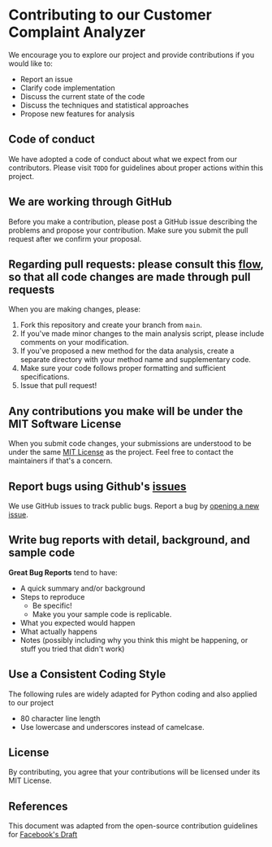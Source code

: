 # Contributing to our Customer Complaint Analyzer

We encourage you to explore our project and provide contributions if you would like to:

- Report an issue
- Clarify code implementation
- Discuss the current state of the code
- Discuss the techniques and statistical approaches
- Propose new features for analysis

## Code of conduct

We have adopted a code of conduct about what we expect from our contributors. Please visit `TODO` for guidelines about proper actions within this project.

## We are working through GitHub

Before you make a contribution, please post a GitHub issue describing the problems and propose your contribution. Make sure you submit the pull request after we confirm your proposal.

## Regarding pull requests: please consult this [flow](https://guides.github.com/introduction/flow/index.html), so that all code changes are made through pull requests

When you are making changes, please:

1. Fork this repository and create your branch from `main`.
2. If you've made minor changes to the main analysis script, please include comments on your modification.
3. If you've proposed a new method for the data analysis, create a separate directory with your method name and supplementary code.
4. Make sure your code follows proper formatting and sufficient specifications.
5. Issue that pull request!

## Any contributions you make will be under the MIT Software License

When you submit code changes, your submissions are understood to be under the same [MIT License](http://choosealicense.com/licenses/mit/) as the project. Feel free to contact the maintainers if that's a concern.

## Report bugs using Github's [issues](https://github.com/UBC-MDS/customer_complaint_analyzer/issues)

We use GitHub issues to track public bugs. Report a bug by [opening a new issue](https://github.com/UBC-MDS/customer_complaint_analyzer/issues).

## Write bug reports with detail, background, and sample code

**Great Bug Reports** tend to have:

- A quick summary and/or background
- Steps to reproduce
  - Be specific!
  - Make you your sample code is replicable.
- What you expected would happen
- What actually happens
- Notes (possibly including why you think this might be happening, or stuff you tried that didn't work)

## Use a Consistent Coding Style

The following rules are widely adapted for Python coding and also applied to our project

- 80 character line length
- Use lowercase and underscores instead of camelcase.

## License

By contributing, you agree that your contributions will be licensed under its MIT License.

## References

This document was adapted from the open-source contribution guidelines for [Facebook's Draft](https://github.com/facebook/draft-js/blob/main/CONTRIBUTING.md)
